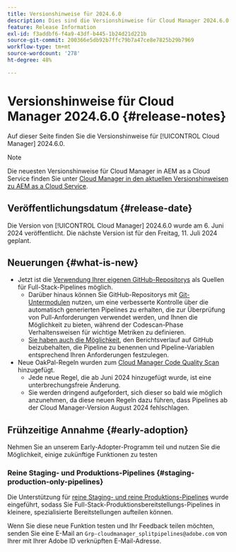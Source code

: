 ```yaml
---
title: Versionshinweise für 2024.6.0
description: Dies sind die Versionshinweise für Cloud Manager 2024.6.0.
feature: Release Information
exl-id: f3addbf6-f4a9-43df-b445-1b24d21d221b
source-git-commit: 200366e5db92b7ffc79b7a47ce8e7825b29b7969
workflow-type: tm+mt
source-wordcount: '278'
ht-degree: 48%

---
```


# Versionshinweise für Cloud Manager 2024.6.0 {#release-notes}

Auf dieser Seite finden Sie die Versionshinweise für [!UICONTROL Cloud Manager] 2024.6.0.

>[!NOTE]
>
>Die neuesten Versionshinweise für Cloud Manager in AEM as a Cloud Service finden Sie unter [Cloud Manager in den aktuellen Versionshinweisen zu AEM as a Cloud Service](https://experienceleague.adobe.com/docs/experience-manager-cloud-service/content/implementing/using-cloud-manager/release-notes-cloud-manager/release-notes-cm-current.html?lang=de).

## Veröffentlichungsdatum {#release-date}

Die Version von [!UICONTROL Cloud Manager] 2024.6.0 wurde am 6. Juni 2024 veröffentlicht. Die nächste Version ist für den Freitag, 11. Juli 2024 geplant.

## Neuerungen {#what-is-new}

* Jetzt ist die [Verwendung Ihrer eigenen GitHub-Repositorys](/help/managing-code/private-repositories.md) als Quellen für Full-Stack-Pipelines möglich.
   * Darüber hinaus können Sie GitHub-Repositorys mit [Git-Untermodulen](/help/managing-code/git-submodules.md) nutzen, um eine verbesserte Kontrolle über die automatisch generierten Pipelines zu erhalten, die zur Überprüfung von Pull-Anforderungen verwendet werden, und Ihnen die Möglichkeit zu bieten, während der Codescan-Phase Verhaltensweisen für wichtige Metriken zu definieren.
   * [Sie haben auch die Möglichkeit](/help/managing-code/github-check-config.md), den Berichtsverlauf auf GitHub beizubehalten, die Pipeline zu benennen und Pipeline-Variablen entsprechend Ihren Anforderungen festzulegen.
* Neue OakPal-Regeln wurden zum [Cloud Manager Code Quality Scan](/help/using/custom-code-quality-rules.md#oakpal-ui-content-package) hinzugefügt.
   * Jede neue Regel, die ab Juni 2024 hinzugefügt wurde, ist eine unterbrechungsfreie Änderung.
   * Sie werden dringend aufgefordert, sich dieser so bald wie möglich anzunehmen, da diese neuen Regeln dazu führen, dass Pipelines ab der Cloud Manager-Version August 2024 fehlschlagen.

## Frühzeitige Annahme {#early-adoption}

Nehmen Sie an unserem Early-Adopter-Programm teil und nutzen Sie die Möglichkeit, einige zukünftige Funktionen zu testen

### Reine Staging- und Produktions-Pipelines {#staging-production-only-pipelines}

Die Unterstützung für [reine Staging- und reine Produktions-Pipelines](/help/using/stage-prod-only.md) wurde eingeführt, sodass Sie Full-Stack-Produktionsbereitstellungs-Pipelines in kleinere, spezialisierte Bereitstellungen aufteilen können.

Wenn Sie diese neue Funktion testen und Ihr Feedback teilen möchten, senden Sie eine E-Mail an `Grp-cloudmanager_splitpipelines@adobe.com` von Ihrer mit Ihrer Adobe ID verknüpften E-Mail-Adresse.
